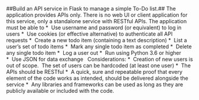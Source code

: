 ##Build an API service in Flask to manage a simple To-Do list.##
The application provides APIs only. There is no web UI or client application for this service, only a standalone service with RESTful APIs.
The application must be able to
*  Use username and password (or equivalent) to log in users
*  Use cookies (or effective alternative) to authenticate all API requests
*  Create a new todo item (containing a text description)
*  List a user’s set of todo items
*  Mark any single todo item as completed
*  Delete any single todo item
*  Log a user out
*  Run using Python 3.6 or higher
*  Use JSON for data exchange
 
Considerations:
*  Creation of new users is out of scope.  The set of users can be hardcoded (at least one user)
*  The APIs should be RESTful
*  A quick, sure and repeatable proof that every element of the code works as intended, should be delivered alongside the service
*  Any libraries and frameworks can be used as long as they are publicly available or included with the code.
